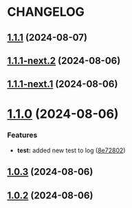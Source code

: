 # CHANGELOG

## [1.1.1](https://github.com/Egoka/egorkas-pluck/compare/v1.1.0...v1.1.1) (2024-08-07)

## [1.1.1-next.2](https://github.com/Egoka/egorkas-pluck/compare/v1.1.1-next.1...v1.1.1-next.2) (2024-08-06)

## [1.1.1-next.1](https://github.com/Egoka/egorkas-pluck/compare/v1.1.0...v1.1.1-next.1) (2024-08-06)

# [1.1.0](https://github.com/Egoka/egorkas-pluck/compare/v1.0.3...v1.1.0) (2024-08-06)


### Features

* **test:** added new test to log ([8e72802](https://github.com/Egoka/egorkas-pluck/commit/8e72802d7e4c00d0b6bb5c7ef7054c3c19f2d9b8))

## [1.0.3](https://github.com/Egoka/egorkas-pluck/compare/v1.0.2...v1.0.3) (2024-08-06)

## [1.0.2](https://github.com/Egoka/egorkas-pluck/compare/v1.0.1...v1.0.2) (2024-08-06)
